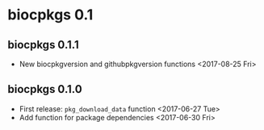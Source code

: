 # biocpkgs 0.1

## biocpkgs 0.1.1

- New biocpkgversion and githubpkgversion functions <2017-08-25 Fri>

## biocpkgs 0.1.0

- First release: `pkg_download_data` function <2017-06-27 Tue>
- Add function for package dependencies <2017-06-30 Fri>



